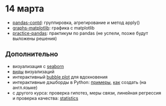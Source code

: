
# 14 марта

* [pandas-contd](https://nbviewer.jupyter.org/github/allatambov/py-dat19/blob/master/14-03/pandas-contd.ipynb): группировка, агрегирование и метод apply()
* [graphs-matplotlib](https://nbviewer.jupyter.org/github/allatambov/py-dat19/blob/master/14-03/graphs-matplotlib.ipynb): графика с matplotlib
* [practice-pandas](https://nbviewer.jupyter.org/github/allatambov/py-dat18/blob/master/14-03/practice-pandas.ipynb): практикум по pandas (не успели, позже будут выложены решения)

## Дополнительно

* визуализация с [seaborn](https://seaborn.pydata.org/examples/index.html)
* [виды](https://extremepresentation.typepad.com/files/choosing-a-good-chart-09.pdf) визуализаций
* интерактивный [bubble plot](https://www.gapminder.org/tools/#$chart-type=bubbles) для вдохновения
* интерактивные дэшборды в Python: [примеры](https://plot.ly/python/dashboard/), [как](https://dash.plot.ly/) создать (на англ.языке)
* c другого курса: проверка гипотез, меры связи, линейная регрессия и проверка качества:
[statistics](https://github.com/allatambov/CognTech/tree/master/statistics)
